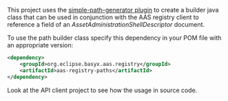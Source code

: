 This project uses the [simple-path-generator plugin](../aas-registry-plugins/README.md) to create a builder java class that can be used in conjunction with the AAS registry client to reference a field of an *AssetAdministrationShellDescriptor* document.


To use the path builder class specify this dependency in your POM file with an appropriate version:


```xml
<dependency>
	<groupId>org.eclipse.basyx.aas.registry</groupId>
	<artifactId>aas-registry-paths</artifactId>
</dependency>
```

Look at the API client project to see how the usage in source code.
